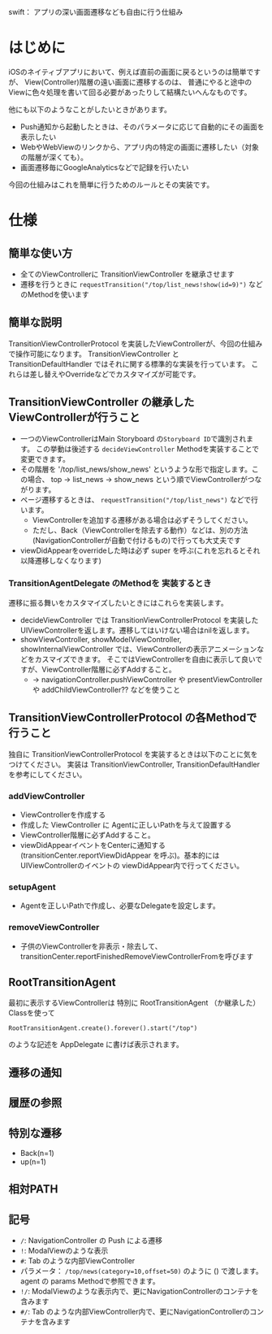 swift： アプリの深い画面遷移なども自由に行う仕組み

はじめに
=======
iOSのネイティブアプリにおいて、例えば直前の画面に戻るというのは簡単ですが、
View(Controller)階層の遠い画面に遷移するのは、
普通にやると途中のViewに色々処理を書いて回る必要があったりして結構たいへんなものです。

他にも以下のようなことがしたいときがあります。

* Push通知から起動したときは、そのパラメータに応じて自動的にその画面を表示したい
* WebやWebViewのリンクから、アプリ内の特定の画面に遷移したい（対象の階層が深くても）。
* 画面遷移毎にGoogleAnalyticsなどで記録を行いたい

今回の仕組みはこれを簡単に行うためのルールとその実装です。

仕様
======

簡単な使い方
-----------

* 全てのViewControllerに TransitionViewController を継承させます
* 遷移を行うときに `requestTransition("/top/list_news!show(id=9)")` などのMethodを使います

簡単な説明
----------

TransitionViewControllerProtocol を実装したViewControllerが、今回の仕組みで操作可能になります。
TransitionViewController と TransitionDefaultHandler ではそれに関する標準的な実装を行っています。
これらは差し替えやOverrideなどでカスタマイズが可能です。

TransitionViewController の継承したViewControllerが行うこと
----------------

* 一つのViewControllerはMain Storyboard の`Storyboard ID`で識別されます。 この挙動は後述する `decideViewController` Methodを実装することで変更できます。
* その階層を '/top/list_news/show_news' というような形で指定します。この場合、 top -> list_news -> show_news という順でViewControllerがつながります。
* ページ遷移するときは、 `requestTransition("/top/list_news")` などで行います。
  * ViewControllerを追加する遷移がある場合は必ずそうしてください。
  * ただし、Back（ViewControllerを除去する動作）などは、別の方法(NavigationControllerが自動で付けるもの)で行っても大丈夫です
* viewDidAppearをoverrideした時は必ず super を呼ぶ(これを忘れるとそれ以降遷移しなくなります)

### TransitionAgentDelegate のMethodを 実装するとき
遷移に振る舞いをカスタマイズしたいときにはこれらを実装します。

* decideViewController では TransitionViewControllerProtocol を実装したUIViewControllerを返します。遷移してはいけない場合はnilを返します。
* showViewController, showModelViewController, showInternalViewController では、ViewControllerの表示アニメーションなどをカスマイズできます。
  そこではViewControllerを自由に表示して良いですが、ViewController階層に必ずAddすること。
  * → navigationController.pushViewController や presentViewController や addChildViewController?? などを使うこと

TransitionViewControllerProtocol の各Methodで行うこと
--------------
独自に TransitionViewControllerProtocol を実装するときは以下のことに気をつけてください。
実装は TransitionViewController, TransitionDefaultHandler を参考にしてください。

### addViewController

* ViewControllerを作成する
* 作成した ViewController に Agentに正しいPathを与えて設置する
* ViewController階層に必ずAddすること。
* viewDidAppearイベントをCenterに通知する (transitionCenter.reportViewDidAppear を呼ぶ)。基本的にはUIViewControllerのイベントの viewDidAppear内で行ってください。

### setupAgent

* Agentを正しいPathで作成し、必要なDelegateを設定します。

### removeViewController

* 子供のViewControllerを非表示・除去して、transitionCenter.reportFinishedRemoveViewControllerFromを呼びます


RootTransitionAgent
-----------

最初に表示するViewControllerは 特別に RootTransitionAgent （か継承した）Classを使って

`RootTransitionAgent.create().forever().start("/top")`

のような記述を AppDelegate に書けば表示されます。

遷移の通知
---------

履歴の参照
---------

特別な遷移
--------

* Back(n=1)
* up(n=1)

相対PATH
-------

記号
-----

* `/`: NavigationController の Push による遷移
* `!`: ModalViewのような表示
* `#`: Tab のような内部ViewController
* パラメータ： `/top/news(category=10,offset=50)`  のように () で渡します。 agent の params Methodで参照できます。
* `!/`: ModalViewのような表示内で、更にNavigationControllerのコンテナを含みます
* `#/`: Tab のような内部ViewController内で、更にNavigationControllerのコンテナを含みます
